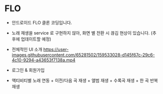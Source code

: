 # FLO
- 안드로이드 FLO 클론 코딩입니다.
- 노래 재생을 service 로 구현하지 않아, 화면 별 전환 시 끊김 현상이 있습니다. (추후에 업데이트할 예정)

- 전체적인 UI 소개
https://user-images.githubusercontent.com/65281502/159533028-d145f67c-29c6-4c10-9294-a43653f7138a.mp4




- 로그인 & 회원가입






- 액티비티별 노래 연동 + 이전/다음 곡 재생 + 앨범 재생 + 수록곡 재생 + 한 곡 반복 재생

